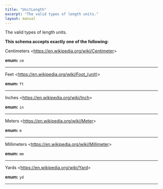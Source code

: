 ```yaml
---
title: "UnitLength"
excerpt: "The valid types of length units."
layout: manual
---
```


The valid types of length units.





**This schema accepts exactly one of the following:**

Centimeters &lt;https://en.wikipedia.org/wiki/Centimeter&gt;

**enum:** `cm`








----
Feet &lt;https://en.wikipedia.org/wiki/Foot_(unit)&gt;

**enum:** `ft`








----
Inches &lt;https://en.wikipedia.org/wiki/Inch&gt;

**enum:** `in`








----
Meters &lt;https://en.wikipedia.org/wiki/Meter&gt;

**enum:** `m`








----
Millimeters &lt;https://en.wikipedia.org/wiki/Millimeter&gt;

**enum:** `mm`








----
Yards &lt;https://en.wikipedia.org/wiki/Yard&gt;

**enum:** `yd`








----




